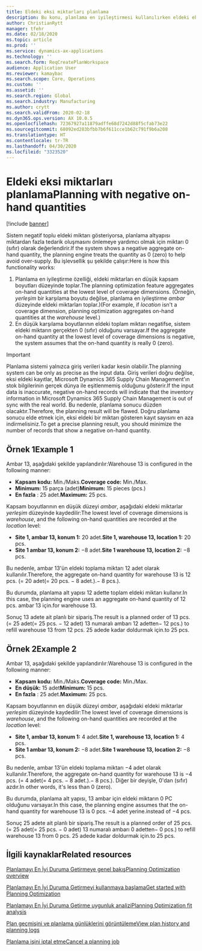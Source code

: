 ```yaml
---
title: Eldeki eksi miktarları planlama
description: Bu konu, planlama en iyileştirmesi kullanılırken eldeki eksi stokun nasıl işlendiğini açıklar.
author: ChristianRytt
manager: tfehr
ms.date: 02/18/2020
ms.topic: article
ms.prod: ''
ms.service: dynamics-ax-applications
ms.technology: ''
ms.search.form: ReqCreatePlanWorkspace
audience: Application User
ms.reviewer: kamaybac
ms.search.scope: Core, Operations
ms.custom: ''
ms.assetid: ''
ms.search.region: Global
ms.search.industry: Manufacturing
ms.author: crytt
ms.search.validFrom: 2020-02-18
ms.dyn365.ops.version: AX 10.0.5
ms.openlocfilehash: 72367927a11879adffe68d7242d88f5cfab73e22
ms.sourcegitcommit: 68092ed283bfbb7b6f611cce1b62c791f9b6a208
ms.translationtype: HT
ms.contentlocale: tr-TR
ms.lasthandoff: 04/30/2020
ms.locfileid: "3323520"
---
```

# <a name="planning-with-negative-on-hand-quantities"></a><span data-ttu-id="8fd1d-103">Eldeki eksi miktarları planlama</span><span class="sxs-lookup"><span data-stu-id="8fd1d-103">Planning with negative on-hand quantities</span></span>

[!include [banner](../../includes/banner.md)]

<span data-ttu-id="8fd1d-104">Sistem negatif toplu eldeki miktarı gösteriyorsa, planlama altyapısı miktardan fazla tedarik oluşmasını önlemeye yardımcı olmak için miktarı 0 (sıfır) olarak değerlendirir.</span><span class="sxs-lookup"><span data-stu-id="8fd1d-104">If the system shows a negative aggregate on-hand quantity, the planning engine treats the quantity as 0 (zero) to help avoid over-supply.</span></span> <span data-ttu-id="8fd1d-105">Bu işlevsellik şu şekilde çalışır:</span><span class="sxs-lookup"><span data-stu-id="8fd1d-105">Here is how this functionality works:</span></span>

1. <span data-ttu-id="8fd1d-106">Planlama en iyileştirme özelliği, eldeki miktarları en düşük kapsam boyutları düzeyinde toplar.</span><span class="sxs-lookup"><span data-stu-id="8fd1d-106">The planning optimization feature aggregates on-hand quantities at the lowest level of coverage dimensions.</span></span> <span data-ttu-id="8fd1d-107">(Örneğin, *yerleşim* bir karşılama boyutu değilse, planlama en iyileştirme *ambar* düzeyinde eldeki miktarları toplar.)</span><span class="sxs-lookup"><span data-stu-id="8fd1d-107">(For example, if *location* isn't a coverage dimension, planning optimization aggregates on-hand quantities at the *warehouse* level.)</span></span>
1. <span data-ttu-id="8fd1d-108">En düşük karşılama boyutlarının eldeki toplam miktarı negatifse, sistem eldeki miktarın gerçekten 0 (sıfır) olduğunu varsayar.</span><span class="sxs-lookup"><span data-stu-id="8fd1d-108">If the aggregate on-hand quantity at the lowest level of coverage dimensions is negative, the system assumes that the on-hand quantity is really 0 (zero).</span></span>

> [!IMPORTANT]
> <span data-ttu-id="8fd1d-109">Planlama sistemi yalnızca giriş verileri kadar kesin olabilir.</span><span class="sxs-lookup"><span data-stu-id="8fd1d-109">The planning system can be only as precise as the input data.</span></span> <span data-ttu-id="8fd1d-110">Giriş verileri doğru değilse, eksi eldeki kayıtlar, Microsoft Dynamics 365 Supply Chain Management'ın stok bilgilerinin gerçek dünya ile eşitlenmemiş olduğunu gösterir.</span><span class="sxs-lookup"><span data-stu-id="8fd1d-110">If the input data is inaccurate, negative on-hand records will indicate that the inventory information in Microsoft Dynamics 365 Supply Chain Management is out of sync with the real world.</span></span> <span data-ttu-id="8fd1d-111">Bu nedenle, planlama sonucu düzden olacaktır.</span><span class="sxs-lookup"><span data-stu-id="8fd1d-111">Therefore, the planning result will be flawed.</span></span> <span data-ttu-id="8fd1d-112">Doğru planlama sonucu elde etmek için, eksi eldeki bir miktarı gösteren kayıt sayısını en aza indirmelisiniz.</span><span class="sxs-lookup"><span data-stu-id="8fd1d-112">To get a precise planning result, you should minimize the number of records that show a negative on-hand quantity.</span></span>

## <a name="example-1"></a><span data-ttu-id="8fd1d-113">Örnek 1</span><span class="sxs-lookup"><span data-stu-id="8fd1d-113">Example 1</span></span>

<span data-ttu-id="8fd1d-114">Ambar 13, aşağıdaki şekilde yapılandırılır:</span><span class="sxs-lookup"><span data-stu-id="8fd1d-114">Warehouse 13 is configured in the following manner:</span></span>

- <span data-ttu-id="8fd1d-115">**Kapsam kodu:** Min./Maks.</span><span class="sxs-lookup"><span data-stu-id="8fd1d-115">**Coverage code:** Min./Max.</span></span>
- <span data-ttu-id="8fd1d-116">**Minimum:** 15 parça (adet)</span><span class="sxs-lookup"><span data-stu-id="8fd1d-116">**Minimum:** 15 pieces (pcs.)</span></span>
- <span data-ttu-id="8fd1d-117">**En fazla** : 25 adet.</span><span class="sxs-lookup"><span data-stu-id="8fd1d-117">**Maximum:** 25 pcs.</span></span>

<span data-ttu-id="8fd1d-118">Kapsam boyutlarının en düşük düzeyi *ambar*, aşağıdaki eldeki miktarlar *yerleşim* düzeyinde kaydedilir:</span><span class="sxs-lookup"><span data-stu-id="8fd1d-118">The lowest level of coverage dimensions is *warehouse*, and the following on-hand quantities are recorded at the *location* level:</span></span>

- <span data-ttu-id="8fd1d-119">**Site 1, ambar 13, konum 1:** 20 adet.</span><span class="sxs-lookup"><span data-stu-id="8fd1d-119">**Site 1, warehouse 13, location 1:** 20 pcs.</span></span>
- <span data-ttu-id="8fd1d-120">**Site 1 ambar 13, konum 2:** &minus;8 adet.</span><span class="sxs-lookup"><span data-stu-id="8fd1d-120">**Site 1 warehouse 13, location 2:** &minus;8 pcs.</span></span>

<span data-ttu-id="8fd1d-121">Bu nedenle, ambar 13'ün eldeki toplama miktarı 12 adet olarak kullanılır.</span><span class="sxs-lookup"><span data-stu-id="8fd1d-121">Therefore, the aggregate on-hand quantity for warehouse 13 is 12 pcs.</span></span> <span data-ttu-id="8fd1d-122">(= 20 adet</span><span class="sxs-lookup"><span data-stu-id="8fd1d-122">(= 20 pcs.</span></span> <span data-ttu-id="8fd1d-123">&minus; 8 adet.).</span><span class="sxs-lookup"><span data-stu-id="8fd1d-123">&minus; 8 pcs.).</span></span>

<span data-ttu-id="8fd1d-124">Bu durumda, planlama alt yapısı 12 adette toplam eldeki miktarı kullanır.</span><span class="sxs-lookup"><span data-stu-id="8fd1d-124">In this case, the planning engine uses an aggregate on-hand quantity of 12 pcs.</span></span> <span data-ttu-id="8fd1d-125">ambar 13 için.</span><span class="sxs-lookup"><span data-stu-id="8fd1d-125">for warehouse 13.</span></span>

<span data-ttu-id="8fd1d-126">Sonuç 13 adete ait planlı bir sipariş.</span><span class="sxs-lookup"><span data-stu-id="8fd1d-126">The result is a planned order of 13 pcs.</span></span> <span data-ttu-id="8fd1d-127">(= 25 adet</span><span class="sxs-lookup"><span data-stu-id="8fd1d-127">(= 25 pcs.</span></span> <span data-ttu-id="8fd1d-128">&minus; 12 adet) 13 numaralı ambarı 12 adetten</span><span class="sxs-lookup"><span data-stu-id="8fd1d-128">&minus; 12 pcs.) to refill warehouse 13 from 12 pcs.</span></span> <span data-ttu-id="8fd1d-129">25 adede kadar doldurmak için.</span><span class="sxs-lookup"><span data-stu-id="8fd1d-129">to 25 pcs.</span></span>

## <a name="example-2"></a><span data-ttu-id="8fd1d-130">Örnek 2</span><span class="sxs-lookup"><span data-stu-id="8fd1d-130">Example 2</span></span>

<span data-ttu-id="8fd1d-131">Ambar 13, aşağıdaki şekilde yapılandırılır:</span><span class="sxs-lookup"><span data-stu-id="8fd1d-131">Warehouse 13 is configured in the following manner:</span></span>

- <span data-ttu-id="8fd1d-132">**Kapsam kodu:** Min./Maks.</span><span class="sxs-lookup"><span data-stu-id="8fd1d-132">**Coverage code:** Min./Max.</span></span>
- <span data-ttu-id="8fd1d-133">**En düşük:** 15 adet</span><span class="sxs-lookup"><span data-stu-id="8fd1d-133">**Minimum:** 15 pcs.</span></span>
- <span data-ttu-id="8fd1d-134">**En fazla** : 25 adet.</span><span class="sxs-lookup"><span data-stu-id="8fd1d-134">**Maximum:** 25 pcs.</span></span>

<span data-ttu-id="8fd1d-135">Kapsam boyutlarının en düşük düzeyi *ambar*, aşağıdaki eldeki miktarlar *yerleşim* düzeyinde kaydedilir:</span><span class="sxs-lookup"><span data-stu-id="8fd1d-135">The lowest level of coverage dimensions is *warehouse*, and the following on-hand quantities are recorded at the *location* level:</span></span>

- <span data-ttu-id="8fd1d-136">**Site 1, ambar 13, konum 1:** 4 adet.</span><span class="sxs-lookup"><span data-stu-id="8fd1d-136">**Site 1, warehouse 13, location 1:** 4 pcs.</span></span>
- <span data-ttu-id="8fd1d-137">**Site 1 ambar 13, konum 2:** &minus;8 adet.</span><span class="sxs-lookup"><span data-stu-id="8fd1d-137">**Site 1 warehouse 13, location 2:** &minus;8 pcs.</span></span>

<span data-ttu-id="8fd1d-138">Bu nedenle, ambar 13'ün eldeki toplama miktarı &minus;4 adet olarak kullanılır.</span><span class="sxs-lookup"><span data-stu-id="8fd1d-138">Therefore, the aggregate on-hand quantity for warehouse 13 is &minus;4 pcs.</span></span> <span data-ttu-id="8fd1d-139">(= 4 adet</span><span class="sxs-lookup"><span data-stu-id="8fd1d-139">(= 4 pcs.</span></span> <span data-ttu-id="8fd1d-140">&minus; 8 adet.).</span><span class="sxs-lookup"><span data-stu-id="8fd1d-140">&minus; 8 pcs.).</span></span> <span data-ttu-id="8fd1d-141">Diğer bir deyişle, 0'dan (sıfır) azdır.</span><span class="sxs-lookup"><span data-stu-id="8fd1d-141">In other words, it's less than 0 (zero).</span></span>

<span data-ttu-id="8fd1d-142">Bu durumda, planlama alt yapısı, 13 ambar için eldeki miktarın 0 PC olduğunu varsayar.</span><span class="sxs-lookup"><span data-stu-id="8fd1d-142">In this case, the planning engine assumes that the on-hand quantity for warehouse 13 is 0 pcs.</span></span> <span data-ttu-id="8fd1d-143">&minus;4 adet yerine.</span><span class="sxs-lookup"><span data-stu-id="8fd1d-143">instead of &minus;4 pcs.</span></span>

<span data-ttu-id="8fd1d-144">Sonuç 25 adete ait planlı bir sipariş.</span><span class="sxs-lookup"><span data-stu-id="8fd1d-144">The result is a planned order of 25 pcs.</span></span> <span data-ttu-id="8fd1d-145">(= 25 adet</span><span class="sxs-lookup"><span data-stu-id="8fd1d-145">(= 25 pcs.</span></span> <span data-ttu-id="8fd1d-146">&minus; 0 adet) 13 numaralı ambarı 0 adetten</span><span class="sxs-lookup"><span data-stu-id="8fd1d-146">&minus; 0 pcs.) to refill warehouse 13 from 0 pcs.</span></span> <span data-ttu-id="8fd1d-147">25 adede kadar doldurmak için.</span><span class="sxs-lookup"><span data-stu-id="8fd1d-147">to 25 pcs.</span></span>

## <a name="related-resources"></a><span data-ttu-id="8fd1d-148">İlgili kaynaklar</span><span class="sxs-lookup"><span data-stu-id="8fd1d-148">Related resources</span></span>

[<span data-ttu-id="8fd1d-149">Planlamayı En İyi Duruma Getirmeye genel bakış</span><span class="sxs-lookup"><span data-stu-id="8fd1d-149">Planning Optimization overview</span></span>](planning-optimization-overview.md)

[<span data-ttu-id="8fd1d-150">Planlamayı En İyi Duruma Getirmeyi kullanmaya başlama</span><span class="sxs-lookup"><span data-stu-id="8fd1d-150">Get started with Planning Optimization</span></span>](get-started.md)

[<span data-ttu-id="8fd1d-151">Planlamayı En İyi Duruma Getirme uygunluk analizi</span><span class="sxs-lookup"><span data-stu-id="8fd1d-151">Planning Optimization fit analysis</span></span>](planning-optimization-fit-analysis.md)

[<span data-ttu-id="8fd1d-152">Plan geçmişini ve planlama günlüklerini görüntüleme</span><span class="sxs-lookup"><span data-stu-id="8fd1d-152">View plan history and planning logs</span></span>](plan-history-logs.md)

[<span data-ttu-id="8fd1d-153">Planlama işini iptal etme</span><span class="sxs-lookup"><span data-stu-id="8fd1d-153">Cancel a planning job</span></span>](cancel-planning-job.md)
